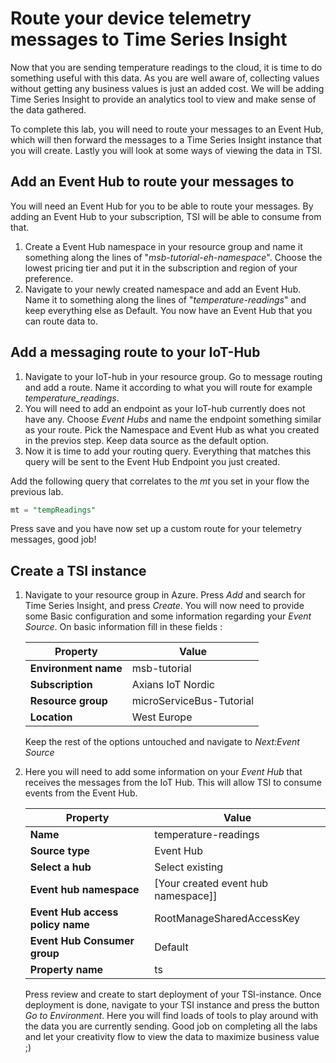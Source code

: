 # Route your device telemetry messages to Time Series Insight

Now that you are sending temperature readings to the cloud, it is time to do something useful with this data. As you are well aware of, collecting values without getting any business values is just an added cost. We will be adding Time Series Insight to provide an analytics tool to view and make sense of the data gathered.

To complete this lab, you will need to route your messages to an Event Hub, which will then forward the messages to a Time Series Insight instance that you will create. Lastly you will look at some ways of viewing the data in TSI.

## Add an Event Hub to route your messages to

You will need an Event Hub for you to be able to route your messages. By adding an Event Hub to your subscription, TSI will be able to consume from that.

1. Create a Event Hub namespace in your resource group and name it something along the lines of "*msb-tutorial-eh-namespace*". Choose the lowest pricing tier and put it in the subscription and region of your preference.
2. Navigate to your newly created namespace and add an Event Hub. Name it to something along the lines of "*temperature-readings*" and keep everything else as Default. You now have an Event Hub that you can route data to.

## Add a messaging route to your IoT-Hub

1. Navigate to your IoT-hub in your resource group. Go to message routing and add a route. Name it according to what you will route for example *temperature_readings*.
2. You will need to add an endpoint as your IoT-hub currently does not have any. Choose *Event Hubs* and name the endpoint something similar as your route. Pick the Namespace and Event Hub as what you created in the previos step. Keep data source as the default option.
3. Now it is time to add your routing query. Everything that matches this query will be sent to the Event Hub Endpoint you just created.

Add the following query that correlates to the *mt* you set in your flow the previous lab.

```SQL
mt = "tempReadings"
```

Press save and you have now set up a custom route for your telemetry messages, good job!

## Create a TSI instance


1. Navigate to your resource group in Azure. Press *Add* and search for Time Series Insight, and press *Create*. You will now need to provide some Basic configuration and some information regarding your *Event Source*. On basic information fill in these fields : 

    | Property | Value |
    |-------|--------|
    | **Environment name** | msb-tutorial |
    | **Subscription** | Axians IoT Nordic |
    | **Resource group** | microServiceBus-Tutorial |
    | **Location** | West Europe |

    Keep the rest of the options untouched and navigate to *Next:Event Source*

2. Here you will need to add some information on your *Event Hub* that receives the messages from the IoT Hub. This will allow TSI to consume events from the Event Hub.

    | Property | Value |
    |-------|--------|
    | **Name** | temperature-readings |
    | **Source type** | Event Hub |
    | **Select a hub** | Select existing |
    | **Event hub namespace** | [Your created event hub namespace]] |
    | **Event Hub access policy name** | RootManageSharedAccessKey |
    | **Event Hub Consumer group** | Default |
    | **Property name** | ts |

    Press review and create to start deployment of your TSI-instance. Once deployment is done, navigate to your TSI instance and press the button *Go to Environment*. Here you will find loads of tools to play around with the data you are currently sending. Good job on completing all the labs and let your creativity flow to view the data to maximize business value ;)
    

